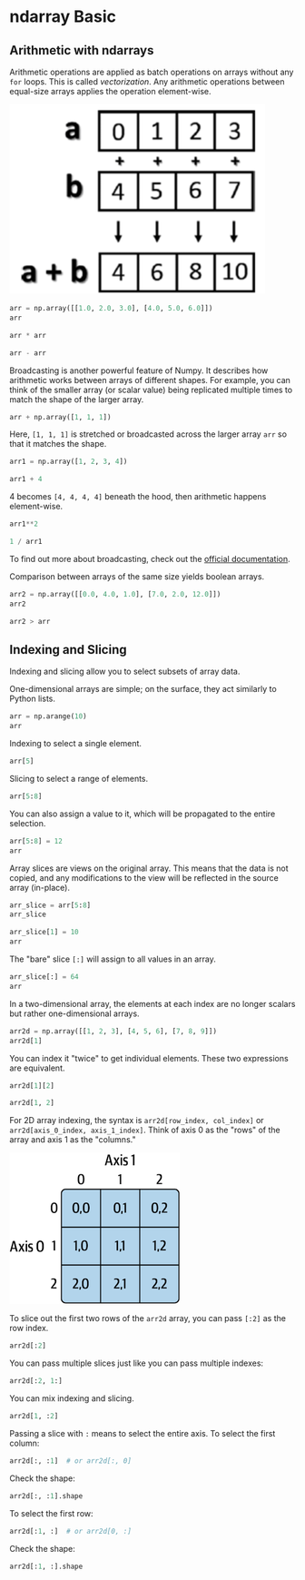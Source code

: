 # ndarray Basic

## Arithmetic with ndarrays

Arithmetic operations are applied as batch operations on arrays without any `for` loops. This is called _vectorization_. Any arithmetic operations between equal-size arrays applies the operation element-wise.

![vectorization](./assets/vectorization.png)

```python
arr = np.array([[1.0, 2.0, 3.0], [4.0, 5.0, 6.0]])
arr
```

```python
arr * arr
```

```python
arr - arr
```

Broadcasting is another powerful feature of Numpy. It describes how arithmetic works between arrays of different shapes. For example, you can think of the smaller array (or scalar value) being replicated multiple times to match the shape of the larger array.

```python
arr + np.array([1, 1, 1])
```

Here, `[1, 1, 1]` is stretched or broadcasted across the larger array `arr` so that it matches the shape.

```python
arr1 = np.array([1, 2, 3, 4])
```

```python
arr1 + 4
```

4 becomes `[4, 4, 4, 4]` beneath the hood, then arithmetic happens element-wise.

```python
arr1**2
```

```python
1 / arr1
```

To find out more about broadcasting, check out the [official documentation](https://numpy.org/doc/stable/user/basics.broadcasting.html).

Comparison between arrays of the same size yields boolean arrays.

```python
arr2 = np.array([[0.0, 4.0, 1.0], [7.0, 2.0, 12.0]])
arr2
```

```python
arr2 > arr
```

## Indexing and Slicing

Indexing and slicing allow you to select subsets of array data.

One-dimensional arrays are simple; on the surface, they act similarly to Python lists.

```python
arr = np.arange(10)
arr
```

Indexing to select a single element.

```python
arr[5]
```

Slicing to select a range of elements.

```python
arr[5:8]
```

You can also assign a value to it, which will be propagated to the entire selection.

```python
arr[5:8] = 12
arr
```

Array slices are views on the original array. This means that the data is not copied, and any modifications to the view will be reflected in the source array (in-place).

```python
arr_slice = arr[5:8]
arr_slice
```

```python
arr_slice[1] = 10
arr
```

The "bare" slice `[:]` will assign to all values in an array.

```python
arr_slice[:] = 64
arr
```

In a two-dimensional array, the elements at each index are no longer scalars but rather one-dimensional arrays.

```python
arr2d = np.array([[1, 2, 3], [4, 5, 6], [7, 8, 9]])
arr2d[1]
```

You can index it "twice" to get individual elements. These two expressions are equivalent.

```python
arr2d[1][2]
```

```python
arr2d[1, 2]
```

For 2D array indexing, the syntax is `arr2d[row_index, col_index]` or `arr2d[axis_0_index, axis_1_index]`. Think of axis 0 as the "rows" of the array and axis 1 as the "columns."

![2d_array_indexing](./assets/ndarray_axis_index.png)

To slice out the first two rows of the `arr2d` array, you can pass `[:2]` as the row index.

```python
arr2d[:2]
```

You can pass multiple slices just like you can pass multiple indexes:

```python
arr2d[:2, 1:]
```

You can mix indexing and slicing.

```python
arr2d[1, :2]
```

Passing a slice with `:` means to select the entire axis. To select the first column:

```python
arr2d[:, :1]  # or arr2d[:, 0]
```

Check the shape:

```python
arr2d[:, :1].shape
```

To select the first row:

```python
arr2d[:1, :]  # or arr2d[0, :]
```

Check the shape:

```python
arr2d[:1, :].shape
```
